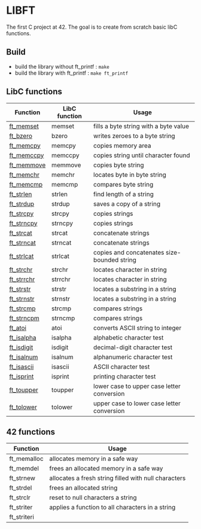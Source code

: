 # LIBFT

The first C project at 42. The goal is to create from scratch basic libC functions.

## Build

- build the library without ft_printf :
	`make`
- build the library with ft_printf :
	`make ft_printf`

## LibC functions

| **Function** | **LibC function** | **Usage** |
| ------------ | ----------------- | --------- |
|[ft\_memset](https://github.com/theduv/libft/blob/master/srcs/ft_memset.c)|memset|fills a byte string with a byte value|
|[ft\_bzero](https://github.com/theduv/libft/blob/master/srcs/ft_bzero.c)|bzero|writes zeroes to a byte string|
|[ft\_memcpy](https://github.com/theduv/libft/blob/master/srcs/ft_memcpy.c)|memcpy|copies memory area|
|[ft\_memccpy](https://github.com/theduv/libft/blob/master/srcs/ft_memccpy.c)|memccpy|copies string until character found|
|[ft\_memmove](https://github.com/theduv/libft/blob/master/srcs/ft_memmove.c)|memmove|copies byte string|
|[ft\_memchr](https://github.com/theduv/libft/blob/master/srcs/ft_memchr.c)|memchr|locates byte in byte string|
|[ft\_memcmp](https://github.com/theduv/libft/blob/master/srcs/ft_memcmp.c)|memcmp|compares byte string|
|[ft\_strlen](https://github.com/theduv/libft/blob/master/srcs/ft_strlen.c)|strlen|find length of a string|
|[ft\_strdup](https://github.com/theduv/libft/blob/master/srcs/ft_strdup.c)|strdup|saves a copy of a string|
|[ft\_strcpy](https://github.com/theduv/libft/blob/master/srcs/ft_strcpy.c)|strcpy|copies strings|
|[ft\_strncpy](https://github.com/theduv/libft/blob/master/srcs/ft_strncpy.c)|strncpy|copies strings|
|[ft\_strcat](https://github.com/theduv/libft/blob/master/srcs/ft_strcat.c)|strcat|concatenate strings|
|[ft\_strncat](https://github.com/theduv/libft/blob/master/srcs/ft_strncat.c)|strncat|concatenate strings|
|[ft\_strlcat](https://github.com/theduv/libft/blob/master/srcs/ft_strncat.c)|strlcat|copies and concatenates size-bounded string|
|[ft\_strchr](https://github.com/theduv/libft/blob/master/srcs/ft_strchr.c)|strchr|locates character in string|
|[ft\_strrchr](https://github.com/theduv/libft/blob/master/srcs/ft_strrchr.c)|strrchr|locates character in string|
|[ft\_strstr](https://github.com/theduv/libft/blob/master/srcs/ft_strstr.c)|strstr|locates a substring in a string|
|[ft\_strnstr](https://github.com/theduv/libft/blob/master/srcs/ft_strnstr.c)|strnstr|locates a substring in a string|
|[ft\_strcmp](https://github.com/theduv/libft/blob/master/srcs/ft_strcmp.c)|strcmp|compares strings|
|[ft\_strncpm](https://github.com/theduv/libft/blob/master/srcs/ft_strncmp.c)|strncmp|compares strings|
|[ft\_atoi](https://github.com/theduv/libft/blob/master/srcs/ft_atoi.c)|atoi|converts ASCII string to integer|
|[ft\_isalpha](https://github.com/theduv/libft/blob/master/srcs/ft_isalpha.c)|isalpha|alphabetic character test|
|[ft\_isdigit](https://github.com/theduv/libft/blob/master/srcs/ft_isdigit.c)|isdigit|decimal-digit character test|
|[ft\_isalnum](https://github.com/theduv/libft/blob/master/srcs/ft_isalnum.c)|isalnum|alphanumeric character test|
|[ft\_isascii](https://github.com/theduv/libft/blob/master/srcs/ft_isascii.c)|isascii|ASCII character test|
|[ft\_isprint](https://github.com/theduv/libft/blob/master/srcs/ft_isprint.c)|isprint|printing character test|
|[ft\_toupper](https://github.com/theduv/libft/blob/master/srcs/ft_toupper.c)|toupper|lower case to upper case letter conversion|
|[ft\_tolower](https://github.com/theduv/libft/blob/master/srcs/ft_tolower.c)|tolower|upper case to lower case letter conversion|

## 42 functions

| **Function** | **Usage** |
| ------------ | --------- |
|ft\_memalloc|allocates memory in a safe way|
|ft\_memdel|frees an allocated memory in a safe way|
|ft\_strnew|allocates a fresh string filled with null characters|
|ft\_strdel|frees an allocated string|
|ft\_strclr|reset to null characters a string|
|ft\_striter|applies a function to all characters in a string|
|ft\_striteri||
